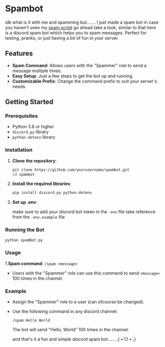 # Spambot

idk what is it with me and spamming but....... I just made a spam bot in case you haven't seen my [spam script](https://github.com/PrathamX595/spam-script) go ahead take a look, similar to that here is a discord spam bot which helps you to spam messages. Perfect for testing, pranks, or just having a bit of fun in your server.


## Features

- **Spam Command**: Allows users with the "Spammer" role to send a message multiple times.
- **Easy Setup**: Just a few steps to get the bot up and running.
- **Customizable Prefix**: Change the command prefix to suit your server's needs.

## Getting Started

### Prerequisites

- Python 3.8 or higher
- `discord.py` library
- `python-dotenv` library

### Installation

1. **Clone the repository**:
   ```sh
   git clone https://github.com/yourusername/spambot.git
   cd spambot
   ```
2. **Install the required libraries**:
   ```sh
   pip install discord.py python-dotenv
   ```
3. **Set up .env**:
   
   make sure to add your discord bot token in the `.env` file take reference from the `.env.example` file
### Running the Bot
   ```sh
   python spamBot.py
   ```
### Usage
1.**Spam command**: `/spam <message>`
- Users with the "Spammer" role can use this command to send `<message>` 100 times in the channel.
### Example 
- Assign the "Spammer" role to a user (can ofcourse be changed).
- Use the following command in any discord channel:
  ```
  /spam Hello World
  ```
  The bot will send "Hello, World" 100 times in the channel.

 
  and that's it a fun and simple discord spam bot...... ৻(  •̀ ᗜ •́  ৻)
